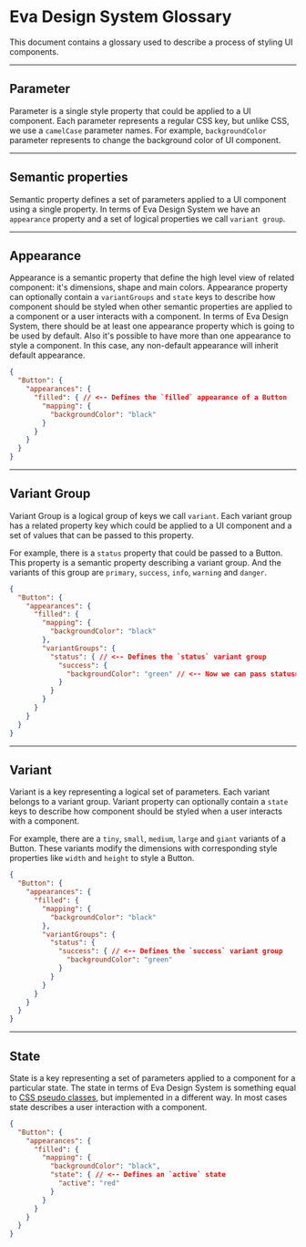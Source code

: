 # Eva Design System Glossary

This document contains a glossary used to describe a process of styling UI components.

<hr>

## Parameter

Parameter is a single style property that could be applied to a UI component. Each parameter represents a regular CSS key, but unlike CSS, we use a `camelCase` parameter names. For example, `backgroundColor` parameter represents to change the background color of UI component.

<hr>

## Semantic properties

Semantic property defines a set of parameters applied to a UI component using a single property. In terms of Eva Design System we have an `appearance` property and a set of logical properties we call `variant group`.

<hr>

## Appearance

Appearance is a semantic property that define the high level view of related component: it's dimensions, shape and main colors. Appearance property can optionally contain a `variantGroups` and `state` keys to describe how component should be styled when other semantic properties are applied to a component or a user interacts with a component. In terms of Eva Design System, there should be at least one appearance property which is going to be used by default. Also it's possible to have more than one appearance to style a component. In this case, any non-default appearance will inherit default appearance.

```json
{
  "Button": {
    "appearances": {
      "filled": { // <-- Defines the `filled` appearance of a Button
        "mapping": {
          "backgroundColor": "black"
        }
      }
    }
  }
}
```

<hr>

## Variant Group

Variant Group is a logical group of keys we call `variant`. Each variant group has a related property key which could be applied to a UI component and a set of values that can be passed to this property.
 
 For example, there is a `status` property that could be passed to a Button. This property is a semantic property describing a variant group. And the variants of this group are `primary`, `success`, `info`,  `warning` and `danger`.
 
```json
{
  "Button": {
    "appearances": {
      "filled": {
        "mapping": {
          "backgroundColor": "black"
        },
        "variantGroups": {
          "status": { // <-- Defines the `status` variant group
            "success": {
              "backgroundColor": "green" // <-- Now we can pass status='success' to a UI component
            }
          } 
        }
      }
    }
  }
}
```

<hr>

## Variant

Variant is a key representing a logical set of parameters. Each variant belongs to a variant group. Variant property can optionally contain a `state` keys to describe how component should be styled when a user interacts with a component.
 
 For example, there are a `tiny`, `small`, `medium`, `large` and `giant` variants of a Button. These variants modify the dimensions with corresponding style properties like `width` and `height` to style a Button.

```json
{
  "Button": {
    "appearances": {
      "filled": {
        "mapping": {
          "backgroundColor": "black"
        },
        "variantGroups": {
          "status": {
            "success": { // <-- Defines the `success` variant group
              "backgroundColor": "green"
            }
          } 
        }
      }
    }
  }
}
```

<hr>

## State

State is a key representing a set of parameters applied to a component for a particular state. The state in terms of Eva Design System is something equal to <a href="https://developer.mozilla.org/en-US/docs/Web/CSS/Pseudo-classes" target="_blank">CSS pseudo classes</a>, but implemented in a different way. In most cases state describes a user interaction with a component.

```json
{
  "Button": {
    "appearances": {
      "filled": {
        "mapping": {
          "backgroundColor": "black",
          "state": { // <-- Defines an `active` state
            "active": "red"
          }
        }
      }
    }
  }
}
```

